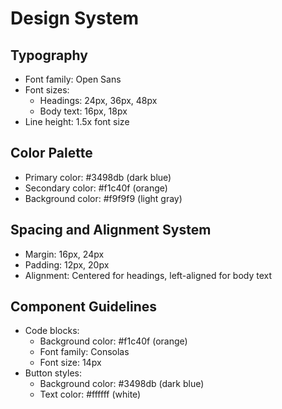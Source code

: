 # Design System

## Typography

* Font family: Open Sans
* Font sizes:
	+ Headings: 24px, 36px, 48px
	+ Body text: 16px, 18px
* Line height: 1.5x font size

## Color Palette

* Primary color: #3498db (dark blue)
* Secondary color: #f1c40f (orange)
* Background color: #f9f9f9 (light gray)

## Spacing and Alignment System

* Margin: 16px, 24px
* Padding: 12px, 20px
* Alignment: Centered for headings, left-aligned for body text

## Component Guidelines

* Code blocks:
	+ Background color: #f1c40f (orange)
	+ Font family: Consolas
	+ Font size: 14px
* Button styles:
	+ Background color: #3498db (dark blue)
	+ Text color: #ffffff (white)
